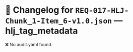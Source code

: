 # 📝 Changelog for `REQ-017-HLJ-Chunk_1-Item_6-v1.0.json` — **hlj_tag_metadata**

❌ No audit.yaml found.
